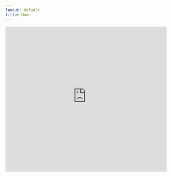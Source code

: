 ```yaml
---
layout: default
title: Home
---
```

<!--
# ESTHER - Wheelchair Tennis Robot
-->

<iframe width="100%" height="455" src="https://www.youtube-nocookie.com/embed/bqCkrwDNtzc?rel=0&mute=1" title="YouTube video player" frameborder="0" allow="accelerometer; autoplay; clipboard-write; encrypted-media; gyroscope; picture-in-picture" allowfullscreen></iframe>
